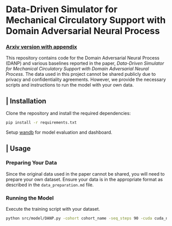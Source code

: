 # Data-Driven Simulator for Mechanical Circulatory Support with Domain Adversarial Neural Process

### [Arxiv version with appendix](https://arxiv.org/abs/2405.18536)

This repository contains code for the Domain Adversarial Neural Process (DANP) and various baselines reported in the paper, *Data-Driven Simulator for Mechanical Circulatory Support with Domain Adversarial Neural Process*. The data used in this project cannot be shared publicly due to privacy and confidentiality agreements. However, we provide the necessary scripts and instructions to run the model with your own data.


## | Installation

Clone the repository and install the required dependencies:

```bash
pip install -r requirements.txt
```

Setup [wandb](https://wandb.ai/site/) for model evaluation and dashboard. 

## | Usage 

### Preparing Your Data

Since the original data used in the paper cannot be shared, you will need to prepare your own dataset. Ensure your data is in the appropriate format as described in the `data_preparation.md` file.


### Running the Model

Execute the training script with your dataset.

```bash
python src/model/DANP.py -cohort cohort_name -seq_steps 90 -cuda cuda_number -nepochs 150 -lr 0.001 -bc 64
```